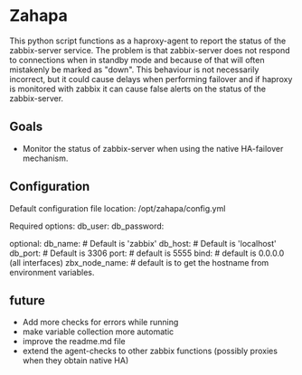 # Zahapa
This python script functions as a haproxy-agent to report the status of the zabbix-server service.
The problem is that zabbix-server does not respond to connections when in standby mode and because of that will often mistakenly be marked as "down".
This behaviour is not necessarily incorrect, but it could cause delays when performing failover and if haproxy is monitored with zabbix it can cause false alerts on the status of the zabbix-server.

## Goals
- Monitor the status of zabbix-server when using the native HA-failover mechanism.

## Configuration
Default configuration file location: /opt/zahapa/config.yml

Required options:
db_user:
db_password:

optional:
db_name: # Default is 'zabbix'
db_host: # Default is 'localhost'
db_port: # Default is 3306
port: # default is 5555
bind: # default is 0.0.0.0 (all interfaces)
zbx_node_name: # default is to get the hostname from environment variables.

## future
- Add more checks for errors while running
- make variable collection more automatic 
- improve the readme.md file
- extend the agent-checks to other zabbix functions (possibly proxies when they obtain native HA)